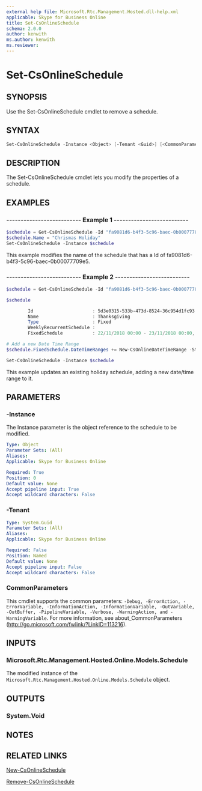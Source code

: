 ```yaml
---
external help file: Microsoft.Rtc.Management.Hosted.dll-help.xml
applicable: Skype for Business Online
title: Set-CsOnlineSchedule
schema: 2.0.0
author: kenwith
ms.author: kenwith
ms.reviewer:
---
```


# Set-CsOnlineSchedule

## SYNOPSIS
Use the Set-CsOnlineSchedule cmdlet to remove a schedule.

## SYNTAX
```powershell
Set-CsOnlineSchedule -Instance <Object> [-Tenant <Guid>] [<CommonParameters>]
```

## DESCRIPTION
The Set-CsOnlineSchedule cmdlet lets you modify the properties of a schedule.

## EXAMPLES

### -------------------------- Example 1 --------------------------
```powershell
$schedule = Get-CsOnlineSchedule -Id "fa9081d6-b4f3-5c96-baec-0b00077709e5"
$schedule.Name = "Chrismas Holiday"
Set-CsOnlineSchedule -Instance $schedule
```

This example modifies the name of the schedule that has a Id of fa9081d6-b4f3-5c96-baec-0b00077709e5.


### -------------------------- Example 2 --------------------------
```powershell
$schedule = Get-CsOnlineSchedule -Id "fa9081d6-b4f3-5c96-baec-0b00077709e5"

$schedule

        Id                      : 5d3e0315-533b-473d-8524-36c954d1fc93
        Name                    : Thanksgiving
        Type                    : Fixed
        WeeklyRecurrentSchedule :
        FixedSchedule           : 22/11/2018 00:00 - 23/11/2018 00:00, 28/11/2019 00:00 - 29/11/2019 00:00, 26/11/2020 00:00 - 27/11/2020 00:00

# Add a new Date Time Range
$schedule.FixedSchedule.DateTimeRanges += New-CsOnlineDateTimeRange -Start "25/11/2021" -End "26/11/2021"

Set-CsOnlineSchedule -Instance $schedule
```

This example updates an existing holiday schedule, adding a new date/time range to it.


## PARAMETERS

### -Instance
The Instance parameter is the object reference to the schedule to be modified.


```yaml
Type: Object
Parameter Sets: (All)
Aliases:
Applicable: Skype for Business Online

Required: True
Position: 0
Default value: None
Accept pipeline input: True
Accept wildcard characters: False
```

### -Tenant

```yaml
Type: System.Guid
Parameter Sets: (All)
Aliases:
Applicable: Skype for Business Online

Required: False
Position: Named
Default value: None
Accept pipeline input: False
Accept wildcard characters: False
```

### CommonParameters
This cmdlet supports the common parameters: `-Debug, -ErrorAction, -ErrorVariable, -InformationAction, -InformationVariable, -OutVariable, -OutBuffer, -PipelineVariable, -Verbose, -WarningAction, and -WarningVariable`. For more information, see about_CommonParameters (http://go.microsoft.com/fwlink/?LinkID=113216).

## INPUTS

### Microsoft.Rtc.Management.Hosted.Online.Models.Schedule
The modified instance of the `Microsoft.Rtc.Management.Hosted.Online.Models.Schedule` object.


## OUTPUTS

### System.Void


## NOTES

## RELATED LINKS

[New-CsOnlineSchedule](New-CsOnlineSchedule.md)

[Remove-CsOnlineSchedule](Remove-CsOnlineSchedule.md)